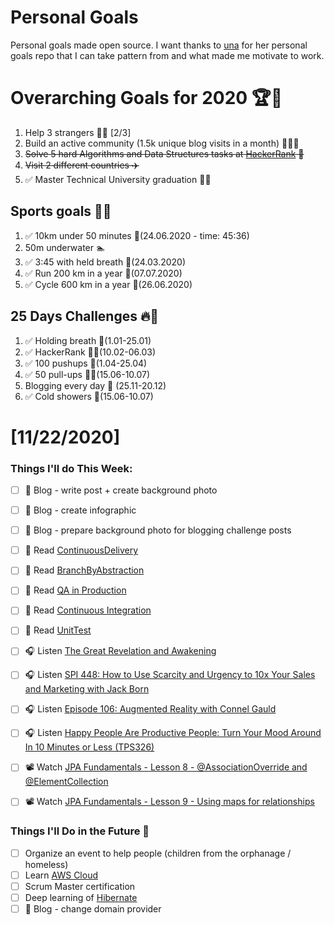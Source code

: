 Personal Goals
==============
Personal goals made open source. I want thanks to [una](https://github.com/una/personal-goals) for her personal goals repo that I can take pattern from and what made me motivate to work. 

# Overarching Goals for 2020 🏆🥇
1. Help 3 strangers 🧚‍♂️ [2/3]
2. Build an active community (1.5k unique blog visits in a month) 🧑‍🤝‍🧑
3. ~~Solve 5 hard Algorithms and Data Structures tasks at [HackerRank](https://www.hackerrank.com/) 💙~~
4. ~~Visit 2 different countries ✈️~~
5. ✅ Master Technical University graduation 👨‍🎓

## Sports goals 💪🥈
1. ✅ 10km under 50 minutes 👟(24.06.2020 - time: 45:36)
2. 50m underwater 🏊
3. ✅ 3:45 with held breath 🧘(24.03.2020)
4. ✅ Run 200 km in a year 🏃(07.07.2020)
5. ✅ Cycle 600 km in a year 🚴(26.06.2020)

## 25 Days Challenges 🔥🥉
1. ✅ Holding breath 🧘(1.01-25.01)
2. ✅ HackerRank 👨‍💻(10.02-06.03)
3. ✅ 100 pushups 🙇(1.04-25.04)
4. ✅ 50 pull-ups 🏋️‍♂️(15.06-10.07)
5. Blogging every day 📝 (25.11-20.12)
6. ✅ Cold showers 🚿(15.06-10.07)

# [11/22/2020]

### Things I'll do This Week:

- [ ] 📝 Blog - write post + create background photo
- [ ] 📝 Blog - create infographic
- [ ] 📝 Blog - prepare background photo for blogging challenge posts
- [ ] 📗 Read [ContinuousDelivery](https://martinfowler.com/bliki/ContinuousDelivery.html)
- [ ] 📗 Read [BranchByAbstraction](https://martinfowler.com/bliki/BranchByAbstraction.html)
- [ ] 📗 Read [QA in Production](https://martinfowler.com/articles/qa-in-production.html)
- [ ] 📗 Read [Continuous Integration](https://martinfowler.com/articles/continuousIntegration.html)
- [ ] 📗 Read [UnitTest](https://martinfowler.com/bliki/UnitTest.html)
- [ ] 🎧 Listen [The Great Revelation and Awakening](https://youtu.be/kTg5jrEkQlY)
- [ ] 🎧 Listen [SPI 448: How to Use Scarcity and Urgency to 10x Your Sales and Marketing with Jack Born](https://www.smartpassiveincome.com/podcasts/scarcity-and-urgency-jack-born/)
- [ ] 🎧 Listen [Episode 106: Augmented Reality with Connel Gauld](https://www.programmingthrowdown.com/2020/11/episode-106-augmented-reality-with.html)
- [ ] 🎧 Listen [Happy People Are Productive People: Turn Your Mood Around In 10 Minutes or Less (TPS326)](https://www.asianefficiency.com/podcasts/326-improve-your-mood/)
- [ ] 📽️ Watch [JPA Fundamentals - Lesson 8 - @AssociationOverride and @ElementCollection](https://youtu.be/jpUVr1qSD7Y)
- [ ] 📽️ Watch [JPA Fundamentals - Lesson 9 - Using maps for relationships](https://youtu.be/KbmWN0gQ5ag)


### Things I'll Do in the Future 🏅
- [ ] Organize an event to help people (children from the orphanage / homeless)
- [ ] Learn [AWS Cloud](https://www.youtube.com/user/Nephaste20/featured)
- [ ] Scrum Master certification
- [ ] Deep learning of [Hibernate](https://docs.jboss.org/hibernate/orm/5.4/userguide/html_single/Hibernate_User_Guide.html)
- [ ] 📝 Blog - change domain provider
